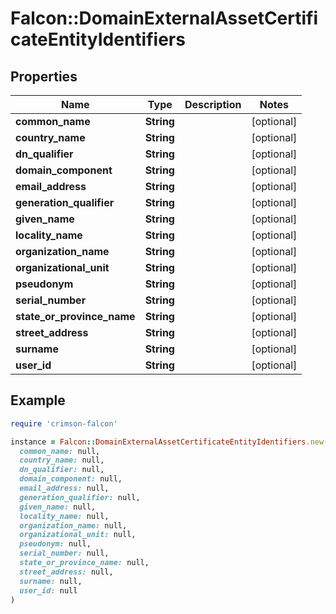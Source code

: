 # Falcon::DomainExternalAssetCertificateEntityIdentifiers

## Properties

| Name | Type | Description | Notes |
| ---- | ---- | ----------- | ----- |
| **common_name** | **String** |  | [optional] |
| **country_name** | **String** |  | [optional] |
| **dn_qualifier** | **String** |  | [optional] |
| **domain_component** | **String** |  | [optional] |
| **email_address** | **String** |  | [optional] |
| **generation_qualifier** | **String** |  | [optional] |
| **given_name** | **String** |  | [optional] |
| **locality_name** | **String** |  | [optional] |
| **organization_name** | **String** |  | [optional] |
| **organizational_unit** | **String** |  | [optional] |
| **pseudonym** | **String** |  | [optional] |
| **serial_number** | **String** |  | [optional] |
| **state_or_province_name** | **String** |  | [optional] |
| **street_address** | **String** |  | [optional] |
| **surname** | **String** |  | [optional] |
| **user_id** | **String** |  | [optional] |

## Example

```ruby
require 'crimson-falcon'

instance = Falcon::DomainExternalAssetCertificateEntityIdentifiers.new(
  common_name: null,
  country_name: null,
  dn_qualifier: null,
  domain_component: null,
  email_address: null,
  generation_qualifier: null,
  given_name: null,
  locality_name: null,
  organization_name: null,
  organizational_unit: null,
  pseudonym: null,
  serial_number: null,
  state_or_province_name: null,
  street_address: null,
  surname: null,
  user_id: null
)
```

